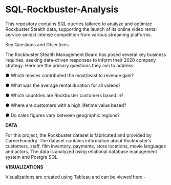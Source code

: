 # SQL-Rockbuster-Analysis
This repository contains SQL queries tailored to analyze and optimize Rockbuster Stealth data, supporting the launch of its online video rental service amidst intense competition from various streaming platforms.

Key Questions and Objectives

The Rockbuster Stealth Management Board has posed several key business inquiries, seeking data-driven responses to inform their 2020 company strategy. 
Here are the primary questions they aim to address:

● Which movies contributed the most/least to revenue gain?

● What was the average rental duration for all videos?

● Which countries are Rockbuster customers based in?

● Where are customers with a high lifetime value based?

● Do sales figures vary between geographic regions?

**DATA**

For this project, the Rockbuster dataset is fabricated and provided by CareerFoundry. 
The dataset contains information about Rockbuster’s customers, staff, film inventory, payments, store locations, movie languages and actors.
The data is analyzed using relational database management system and Postgre SQL.

**VISUALIZATIONS**

Visualizations are created using Tableau and can be viewed here - 
